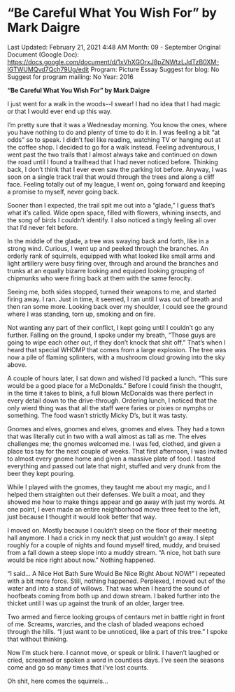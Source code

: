 # “Be Careful What You Wish For” by Mark Daigre

Last Updated: February 21, 2021 4:48 AM
Month: 09 - September
Original Document (Google Doc): https://docs.google.com/document/d/1xVhXGOrxJ8pZNWtzLJdTzB0XM-IGTWUMQvd7Qch79Ug/edit
Program: Picture Essay
Suggest for blog: No
Suggest for program mailing: No
Year: 2016

**“Be Careful What You Wish For” by Mark Daigre**

I just went for a walk in the woods--I swear! I had no idea that I had magic or that I would ever end up this way.

I’m pretty sure that it was a Wednesday morning. You know the ones, where you have nothing to do and plenty of time to do it in. I was feeling a bit “at odds” so to speak. I didn’t feel like reading, watching TV or hanging out at the coffee shop. I decided to go for a walk instead. Feeling adventurous, I went past the two trails that I almost always take and continued on down the road until I found a trailhead that I had never noticed before. Thinking back, I don’t think that I ever even saw the parking lot before. Anyway, I was soon on a single track trail that would through the trees and along a cliff face. Feeling totally out of my league, I went on, going forward and keeping a promise to myself, never going back.

Sooner than I expected, the trail spit me out into a “glade,” I guess that’s what it’s called. Wide open space, filled with flowers, whining insects, and the song of birds I couldn’t identify. I also noticed a tingly feeling all over that I’d never felt before.

In the middle of the glade, a tree was swaying back and forth, like in a strong wind. Curious, I went up and peeked through the branches. An orderly rank of squirrels, equipped with what looked like small arms and light artillery were busy firing over, through and around the branches and trunks at an equally bizarre looking and equiped looking grouping of chipmunks who were firing back at them with the same ferocity.

Seeing me, both sides stopped, turned their weapons to me, and started firing away. I ran. Just in time, it seemed, I ran until I was out of breath and then ran some more. Looking back over my shoulder, I could see the ground where I was standing, torn up, smoking and on fire.

Not wanting any part of their conflict, I kept going until I couldn’t go any further. Falling on the ground, I spoke under my breath, “Those guys are going to wipe each other out, if they don’t knock that shit off.” That’s when I heard that special WHOMP that comes from a large explosion. The tree was now a pile of flaming splinters, with a mushroom cloud growing into the sky above.

A couple of hours later, I sat down and wished I’d packed a lunch. “This sure would be a good place for a McDonalds.” Before I could finish the thought, in the time it takes to blink, a full blown McDonalds was there perfect in every detail down to the drive-through. Ordering lunch, I noticed that the only wierd thing was that all the staff were faries or pixies or nymphs or something. The food wasn’t strictly Micky D’s, but it was tasty.

Gnomes and elves, gnomes and elves, gnomes and elves. They had a town that was literally cut in two with a wall almost as tall as me. The elves challenges me; the gnomes welcomed me. I was fed, clothed, and given a place tos tay for the next couple of weeks. That first afternoon, I was invited to almost every gnome home and given a massive plate of food. I tasted everything and passed out late that night, stuffed and very drunk from the beer they kept pouring.

While I played with the gnomes, they taught me about my magic, and I helped them straighten out their defenses. We built a moat, and they showed me how to make things appear and go away with just my words. At one point, I even made an entire neighborhood move three feet to the left, just because I thought it would look better that way.

I moved on. Mostly because I couldn’t sleep on the floor of their meeting hall anymore. I had a crick in my neck that just wouldn’t go away. I slept roughly for a couple of nights and found myself tired, muddy, and bruised from a fall down a steep slope into a muddy stream. “A nice, hot bath sure would be nice right about now.” Nothing happened.

“I said… A Nice Hot Bath Sure Would Be Nice Right About NOW!” I repeated with a bit more force. Still, nothing happened. Perplexed, I moved out of the water and into a stand of willows. That was when I heard the sound of hoofbeats coming from both up and down stream. I baked further into the thicket until I was up against the trunk of an older, larger tree.

Two armed and fierce looking groups of centaurs met in battle right in front of me. Screams, warcries, and the clash of bladed weapons echoed through the hills. “I just want to be unnoticed, like a part of this tree.” I spoke that without thinking.

Now I’m stuck here. I cannot move, or speak or blink. I haven’t laughed or cried, screamed or spoken a word in countless days. I’ve seen the seasons come and go so many times that I’ve lost counts.

Oh shit, here comes the squirrels...